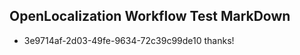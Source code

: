 ## OpenLocalization Workflow Test MarkDown
* 3e9714af-2d03-49fe-9634-72c39c99de10 thanks!

<!--HONumber=Jul16_HO3-->


